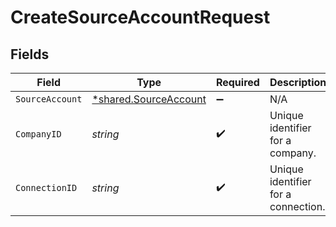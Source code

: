 # CreateSourceAccountRequest


## Fields

| Field                                                         | Type                                                          | Required                                                      | Description                                                   | Example                                                       |
| ------------------------------------------------------------- | ------------------------------------------------------------- | ------------------------------------------------------------- | ------------------------------------------------------------- | ------------------------------------------------------------- |
| `SourceAccount`                                               | [*shared.SourceAccount](../../models/shared/sourceaccount.md) | :heavy_minus_sign:                                            | N/A                                                           |                                                               |
| `CompanyID`                                                   | *string*                                                      | :heavy_check_mark:                                            | Unique identifier for a company.                              | 8a210b68-6988-11ed-a1eb-0242ac120002                          |
| `ConnectionID`                                                | *string*                                                      | :heavy_check_mark:                                            | Unique identifier for a connection.                           | 2e9d2c44-f675-40ba-8049-353bfcb5e171                          |